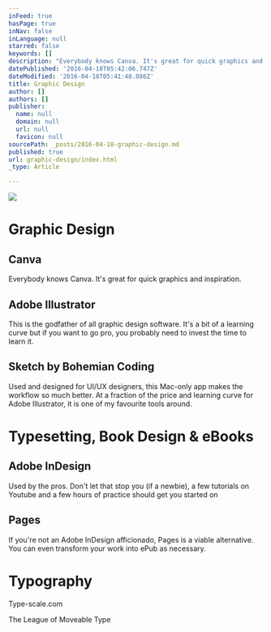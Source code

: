 ```yaml
---
inFeed: true
hasPage: true
inNav: false
inLanguage: null
starred: false
keywords: []
description: "Everybody knows Canva. It's great for quick graphics and inspiration."
datePublished: '2016-04-18T05:42:06.747Z'
dateModified: '2016-04-18T05:41:48.086Z'
title: Graphic Design
author: []
authors: []
publisher:
  name: null
  domain: null
  url: null
  favicon: null
sourcePath: _posts/2016-04-18-graphic-design.md
published: true
url: graphic-design/index.html
_type: Article

---
```

![](https://the-grid-user-content.s3-us-west-2.amazonaws.com/16fbc7ca-b365-4a5f-9a8a-f400343f925b.jpg)

# Graphic Design

## Canva

Everybody knows Canva. It's great for quick graphics and inspiration.

## Adobe Illustrator

This is the godfather of all graphic design software. It's a bit of a learning curve but if you want to go pro, you probably need to invest the time to learn it.

## Sketch by Bohemian Coding

Used and designed for UI/UX designers, this Mac-only app makes the workflow so much better. At a fraction of the price and learning curve for Adobe Illustrator, it is one of my favourite tools around.

# Typesetting, Book Design & eBooks

## Adobe InDesign

Used by the pros. Don't let that stop you (if a newbie), a few tutorials on Youtube and a few hours of practice should get you started on 

## Pages

If you're not an Adobe InDesign afficionado, Pages is a viable alternative. You can even transform your work into ePub as necessary.

# Typography

Type-scale.com

The League of Moveable Type